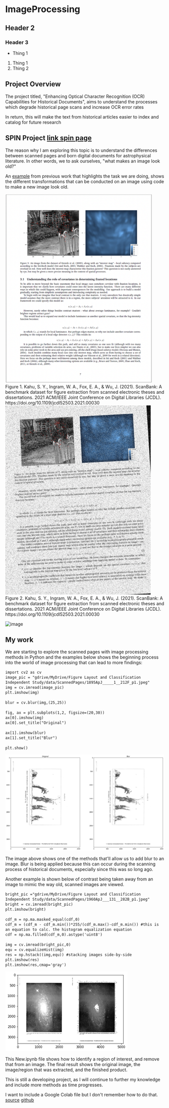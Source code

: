 # ImageProcessing
## Header 2
### Header 3

* Thing 1

1. Thing 1
1. Thing 2


## Project Overview
The project titled, "Enhancing Optical Character Recognition (OCR) Capabilities for Historical Documents", aims to understand the processes which degrade historical page scans and increase OCR error rates

In return, this will make the text from historical articles easier to index and catalog for future research

## SPIN Project [link spin page](http://spin.ncsa.illinois.edu/)
The reason why I am exploring this topic is to understand the differences between scanned pages and born digital documents for astrophysical literature. In other words, we to ask ourselves, "what makes an image look old?"

An [example](https://vtechworks.lib.vt.edu/handle/10919/100113) from previous work that highlights the task we are doing, shows the different transformations that can be conducted on an image using code to make a new image look old.

<img src="https://github.com/rushjimoh/ImageProcessing/blob/main/Screen%20Shot%202022-07-26%20at%206.58.14%20PM.png?raw=true" height="600">
Figure 1. Kahu, S. Y., Ingram, W. A., Fox, E. A., & Wu, J. (2021). ScanBank: A benchmark dataset for figure extraction from scanned electronic theses and dissertations. 2021 ACM/IEEE Joint Conference on Digital Libraries (JCDL). https://doi.org/10.1109/jcdl52503.2021.00030 

<img src="https://github.com/rushjimoh/ImageProcessing/blob/main/Screen%20Shot%202022-08-31%20at%2012.45.09%20PM.png?raw=true" height="600">
Figure 2. Kahu, S. Y., Ingram, W. A., Fox, E. A., & Wu, J. (2021). ScanBank: A benchmark dataset for figure extraction from scanned electronic theses and dissertations. 2021 ACM/IEEE Joint Conference on Digital Libraries (JCDL). https://doi.org/10.1109/jcdl52503.2021.00030


![image](https://user-images.githubusercontent.com/107584957/187746292-17411feb-9c4b-41f3-bc5e-a0030bc699e5.png)


## My work
We are starting to explore the scanned pages with image processing methods in Python and the examples below shows the beginning process into the world of image processing that can lead to more findings:
```
import cv2 as cv
image_pic = "gdrive/MyDrive/Figure Layout and Classification Independent Study/data/ScannedPages/1895ApJ_____1__212F_p1.jpeg"
img = cv.imread(image_pic)
plt.imshow(img)

blur = cv.blur(img,(25,25))

fig, ax = plt.subplots(1,2, figsize=(20,30))
ax[0].imshow(img)
ax[0].set_title("Original")

ax[1].imshow(blur)
ax[1].set_title("Blur")

plt.show()
```

![example blur image](https://github.com/rushjimoh/ImageProcessing/raw/main/blur.png)

The image above shows one of the methods that'll allow us to add blur to an image. Blur is being applied because this can occur during the scanning process of historical documents, especially since this was so long ago.

Another example is shown below of contrast being taken away from an image to mimic the way old, scanned images are viewed.

```
bright_pic ="gdrive/MyDrive/Figure Layout and Classification Independent Study/data/ScannedPages/1960ApJ___131__282B_p1.jpeg"
bright = cv.imread(bright_pic)
plt.imshow(bright)

cdf_m = np.ma.masked_equal(cdf,0)
cdf_m = (cdf_m - cdf_m.min())*255/(cdf_m.max()-cdf_m.min()) #this is an equation to calc. the histogram equalization equation
cdf = np.ma.filled(cdf_m,0).astype('uint8')

img = cv.imread(bright_pic,0)
equ = cv.equalizeHist(img)
res = np.hstack((img,equ)) #stacking images side-by-side
plt.imshow(res)
plt.imshow(res,cmap='gray')
```
![example saturation](https://github.com/rushjimoh/ImageProcessing/blob/main/satur.png?raw=true)


This New.ipynb file shows how to identify a region of interest, and remove that from an image. The final result shows the original image, the image/region that was extracted, and the finished product. 

This is still a developing project, as I will continue to further my knowledge and include more methods as time progresses.

I want to include a Google Colab file but I don't remember how to do that.
[source](https://arxiv.org/abs/2106.15320)
[github](https://github.com/SampannaKahu/ScanBank)

